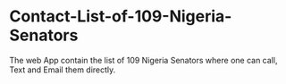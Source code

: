 # Contact-List-of-109-Nigeria-Senators

The web App contain the list of 109 Nigeria Senators where one can call, Text and Email them directly.
